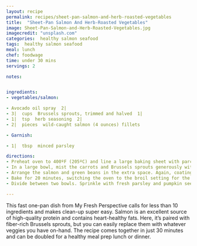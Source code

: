 ```yaml
---
layout: recipe
permalink: recipes/sheet-pan-salmon-and-herb-roasted-vegetables
title:  "Sheet-Pan Salmon And Herb-Roasted Vegetables"
image: Sheet-Pan-Salmon-and-Herb-Roasted-Vegetables.jpg
imagecredit: "unsplash.com"
categories:  healthy salmon seafood
tags:  healthy salmon seafood
meal: lunch
chef: foodwage
time: under 30 mins
servings: 2

notes:


ingredients:
- vegetables/salmon:

- Avocado oil spray  2|
- 3|  cups  Brussels sprouts, trimmed and halved  1|
- 1|  tsp  herb seasoning  2|
- 2|  pieces  wild-caught salmon (4 ounces) fillets

- Garnish:

- 1|  tbsp  minced parsley

directions:
- Preheat oven to 400ºF (205ºC) and line a large baking sheet with parchment paper.
- In a large bowl, mist the carrots and Brussels sprouts generously with avocado oil. Toss with all-purpose and herb seasonings. Place sprouts in a single layer on the baking sheet, leaving space at one end.
- Arrange the salmon and green beans in the extra space. Again, coating generously with avocado oil.
- Bake for 20 minutes, switching the oven to the broil setting for the last 2–3 minutes, if desired, to crisp the edges of the veggies and salmon.
- Divide between two bowls. Sprinkle with fresh parsley and pumpkin seeds; serve immediately.

---
```


This fast one-pan dish from My Fresh Perspective calls for less than 10 ingredients and makes clean-up super easy. Salmon is an excellent source of high-quality protein and contains heart-healthy fats. Here, it’s paired with fiber-rich Brussels sprouts, but you can easily replace them with whatever veggies you have on-hand. The recipe comes together in just 30 minutes and can be doubled for a healthy meal prep lunch or dinner.